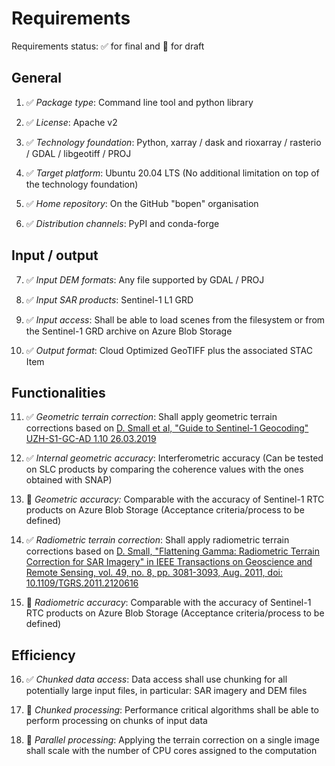 # Requirements

Requirements status: :white_check_mark: for final and :construction: for draft

## General

1. :white_check_mark: _Package type_:	Command line tool and python library

1. :white_check_mark: _License_: Apache v2

1. :white_check_mark: _Technology foundation_:
   Python, xarray / dask and rioxarray / rasterio / GDAL / libgeotiff / PROJ

1. :white_check_mark: _Target platform_: Ubuntu 20.04 LTS (No additional limitation on top of the technology foundation)

1. :white_check_mark: _Home repository_: On the GitHub "bopen" organisation

1. :white_check_mark: _Distribution channels_: PyPI and conda-forge

## Input / output

7. :white_check_mark: _Input DEM formats_: Any file supported by GDAL / PROJ

1. :white_check_mark: _Input SAR products_: Sentinel-1 L1 GRD

1. :white_check_mark: _Input access_:
   Shall be able to load scenes from the filesystem or from the Sentinel-1 GRD archive on Azure Blob Storage

1. :white_check_mark: _Output format_: Cloud Optimized GeoTIFF plus the associated STAC Item

## Functionalities

11. :white_check_mark: _Geometric terrain correction_:
    Shall apply geometric terrain corrections based on
    [D. Small et al, "Guide to Sentinel-1 Geocoding" UZH-S1-GC-AD 1.10 26.03.2019](https://sentinel.esa.int/documents/247904/1653442/Guide-to-Sentinel-1-Geocoding.pdf)

01. :white_check_mark: _Internal geometric accuracy_:
    Interferometric accuracy (Can be tested on SLC products by comparing the coherence values with the ones obtained with SNAP)

01. :construction: _Geometric accuracy:_
    Comparable with the accuracy of Sentinel-1 RTC products on Azure Blob Storage (Acceptance criteria/process to be defined)

01. :white_check_mark: _Radiometric terrain correction_:
    Shall apply radiometric terrain corrections based on
    [D. Small, "Flattening Gamma: Radiometric Terrain Correction for SAR Imagery" in IEEE Transactions on Geoscience and Remote Sensing, vol. 49, no. 8, pp. 3081-3093, Aug. 2011, doi: 10.1109/TGRS.2011.2120616](https://www.doi.org/10.1109/TGRS.2011.2120616)

01. :construction: _Radiometric accuracy_:
    Comparable with the accuracy of Sentinel-1 RTC products on Azure Blob Storage (Acceptance criteria/process to be defined)

## Efficiency

16. :white_check_mark: _Chunked data access_:
    Data access shall use chunking for all potentially large input files, in particular: SAR imagery and DEM files

01. :construction: _Chunked processing_:
    Performance critical algorithms shall be able to perform processing on chunks of input data

01. :construction: _Parallel processing_:
    Applying the terrain correction on a single image shall scale with the number of CPU cores assigned to the computation

